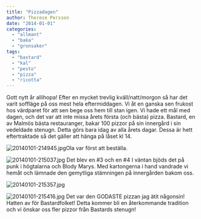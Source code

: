 ```yaml
---
title: "Pizzadagen"
author: Therese Persson
date: "2014-01-01"
categories: 
  - "allmant"
  - "baka"
  - "gronsaker"
tags: 
  - "bastard"
  - "kal"
  - "pesto"
  - "pizza"
  - "ricotta"
---
```


Gott nytt år allihopa! Efter en mycket trevlig kväll/natt/morgon så har det varit soffläge på oss mest hela eftermiddagen. Vi åt en ganska sen frukost hos värdparet för att sen bege oss hem till stan igen. Vi hade ett mål med dagen, och det var att inte missa årets första (och bästa) pizza. Bastard, en av Malmös bästa restauranger, bakar 100 pizzor på sin innergård i sin vedeldade stenugn. Detta görs bara idag av alla årets dagar. Dessa är hett eftertraktade så det gäller att hänga på låset kl 14. 
  
![20140101-214945.jpg](/static/img/20140101-214945.jpg)Ola var först att beställa.  
  
![20140101-215037.jpg](/static/img/20140101-215037.jpg) Det blev en #3 och en #4 I väntan bjöds det på punk i högtalarna och Blody Marys. Med kartongerna i hand vandrade vi hemåt och lämnade den gemytliga stämningen på innergården bakom oss.  
  
![20140101-215357.jpg](/static/img/20140101-215357.jpg)  
  
![20140101-215416.jpg](/static/img/20140101-215416.jpg) Det var den GODASTE pizzan jag ätit någonsin! Hatten av för Bastardfolket! Detta kommer bli en återkommande tradition och vi önskar oss fler pizzor från Bastards stenugn!
